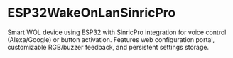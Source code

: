 # ESP32WakeOnLanSinricPro
Smart WOL device using ESP32 with SinricPro integration for voice control (Alexa/Google) or button activation. Features web configuration portal, customizable RGB/buzzer feedback, and persistent settings storage.
